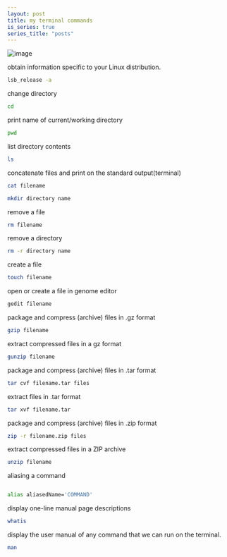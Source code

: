 ```yaml
---
layout: post
title: my terminal commands
is_series: true
series_title: "posts"
---
```

![image](https://user-images.githubusercontent.com/40968723/190434983-54fdc8fe-6904-4d06-a5ae-c55095450a0b.png)


 obtain information specific to your Linux distribution.
```bash
lsb_release -a
```

change directory
```bash
cd
```

print name of current/working directory
```bash
pwd
```

list directory contents
```bash
ls
```

 concatenate files and print on the standard output(terminal)
```bash
cat filename
```

```bash
mkdir directory name
```

remove a file
```bash
rm filename
```

remove a directory
```bash
rm -r directory name
```

create a file
```bash
touch filename 
```


open or create a file in genome editor
```bash
gedit filename
```


package and compress (archive) files in .gz format

```bash
gzip filename

```

extract compressed files in a gz format
```bash
gunzip filename

```
package and compress (archive) files in .tar format

```bash
tar cvf filename.tar files
```

 extract files in .tar format

```bash
tar xvf filename.tar

```

 package and compress (archive) files in .zip format
```bash
zip -r filename.zip files

```

extract compressed files in a ZIP archive
```bash
unzip filename
```

aliasing a command

```bash

alias aliasedName='COMMAND'

```


display one-line manual page descriptions
```bash
whatis
```

display the user manual of any command that we can run on the terminal.
```bash
man
```
